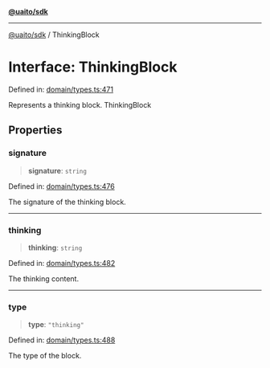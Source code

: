 [**@uaito/sdk**](../README.md)

***

[@uaito/sdk](../README.md) / ThinkingBlock

# Interface: ThinkingBlock

Defined in: [domain/types.ts:471](https://github.com/elribonazo/uaito/blob/a99e7bcbdb0358b1999f9ce76755884ba2c23b7e/packages/sdk/src/domain/types.ts#L471)

Represents a thinking block.
 ThinkingBlock

## Properties

### signature

> **signature**: `string`

Defined in: [domain/types.ts:476](https://github.com/elribonazo/uaito/blob/a99e7bcbdb0358b1999f9ce76755884ba2c23b7e/packages/sdk/src/domain/types.ts#L476)

The signature of the thinking block.

***

### thinking

> **thinking**: `string`

Defined in: [domain/types.ts:482](https://github.com/elribonazo/uaito/blob/a99e7bcbdb0358b1999f9ce76755884ba2c23b7e/packages/sdk/src/domain/types.ts#L482)

The thinking content.

***

### type

> **type**: `"thinking"`

Defined in: [domain/types.ts:488](https://github.com/elribonazo/uaito/blob/a99e7bcbdb0358b1999f9ce76755884ba2c23b7e/packages/sdk/src/domain/types.ts#L488)

The type of the block.
